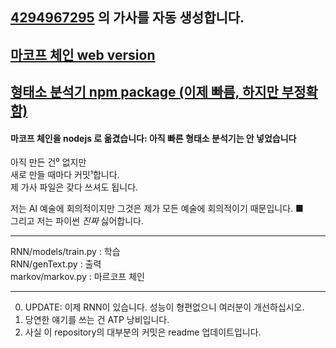 ## [4294967295](https://www.youtube.com/@NOT2ho) 의 가사를 자동 생성합니다.

## [마코프 체인 web version](https://www.4294967295.io/markov)
## [형태소 분석기 npm package (이제 빠름, 하지만 부정확함)](https://www.npmjs.com/package/notpos_kr)

#### 마코프 체인을 nodejs 로 옮겼습니다: 아직 빠른 형태소 분석기는 안 넣었습니다

아직 만든 건⁰ 없지만  
새로 만들 때마다 커밋¹합니다.  
제 가사 파일은 갖다 쓰셔도 됩니다.

저는 AI 예술에 회의적이지만 그것은 제가 모든 예술에 회의적이기 때문입니다. ■  
그리고 저는 파이썬 _진짜_ 싫어합니다.

---

RNN/models/train.py : 학습  
RNN/genText.py : 출력  
markov/markov.py : 마르코프 체인

---

0. UPDATE: 이제 RNN이 있습니다. 성능이 형편없으니 여러분이 개선하십시오.
1. 당연한 얘기를 쓰는 건 ATP 낭비입니다.
2. 사실 이 repository의 대부분의 커밋은 readme 업데이트입니다.
